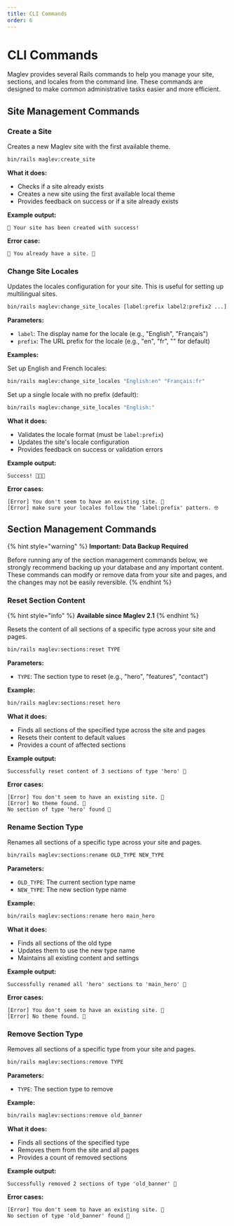 ```yaml
---
title: CLI Commands
order: 6
---
```


# CLI Commands

Maglev provides several Rails commands to help you manage your site, sections, and locales from the command line. These commands are designed to make common administrative tasks easier and more efficient.

## Site Management Commands

### Create a Site

Creates a new Maglev site with the first available theme.

```bash
bin/rails maglev:create_site
```

**What it does:**
- Checks if a site already exists
- Creates a new site using the first available local theme
- Provides feedback on success or if a site already exists

**Example output:**

```
🎉 Your site has been created with success!
```

**Error case:**

```
🤔 You already have a site. 🤔
```

### Change Site Locales

Updates the locales configuration for your site. This is useful for setting up multilingual sites.

```bash
bin/rails maglev:change_site_locales [label:prefix label2:prefix2 ...]
```

**Parameters:**
- `label`: The display name for the locale (e.g., "English", "Français")
- `prefix`: The URL prefix for the locale (e.g., "en", "fr", "" for default)

**Examples:**

Set up English and French locales:

```bash
bin/rails maglev:change_site_locales "English:en" "Français:fr"
```

Set up a single locale with no prefix (default):

```bash
bin/rails maglev:change_site_locales "English:"
```

**What it does:**
- Validates the locale format (must be `label:prefix`)
- Updates the site's locale configuration
- Provides feedback on success or validation errors

**Example output:**

```
Success! 🎉🎉🎉
```

**Error cases:**

```
[Error] You don't seem to have an existing site. 🤔
[Error] make sure your locales follow the 'label:prefix' pattern. 🤓
```

## Section Management Commands

{% hint style="warning" %}
**Important: Data Backup Required**

Before running any of the section management commands below, we strongly recommend backing up your database and any important content. These commands can modify or remove data from your site and pages, and the changes may not be easily reversible.
{% endhint %}


### Reset Section Content

{% hint style="info" %}
**Available since Maglev 2.1**
{% endhint %}

Resets the content of all sections of a specific type across your site and pages.

```bash
bin/rails maglev:sections:reset TYPE
```

**Parameters:**
- `TYPE`: The section type to reset (e.g., "hero", "features", "contact")

**Example:**

```bash
bin/rails maglev:sections:reset hero
```

**What it does:**
- Finds all sections of the specified type across the site and pages
- Resets their content to default values
- Provides a count of affected sections

**Example output:**

```
Successfully reset content of 3 sections of type 'hero' 🎉
```

**Error cases:**

```
[Error] You don't seem to have an existing site. 🤔
[Error] No theme found. 🤔
No section of type 'hero' found 🤔
```

### Rename Section Type

Renames all sections of a specific type across your site and pages.

```bash
bin/rails maglev:sections:rename OLD_TYPE NEW_TYPE
```

**Parameters:**
- `OLD_TYPE`: The current section type name
- `NEW_TYPE`: The new section type name

**Example:**

```bash
bin/rails maglev:sections:rename hero main_hero
```

**What it does:**
- Finds all sections of the old type
- Updates them to use the new type name
- Maintains all existing content and settings

**Example output:**

```
Successfully renamed all 'hero' sections to 'main_hero' 🎉
```

**Error cases:**

```
[Error] You don't seem to have an existing site. 🤔
[Error] No theme found. 🤔
```

### Remove Section Type

Removes all sections of a specific type from your site and pages.

```bash
bin/rails maglev:sections:remove TYPE
```

**Parameters:**
- `TYPE`: The section type to remove

**Example:**

```bash
bin/rails maglev:sections:remove old_banner
```

**What it does:**
- Finds all sections of the specified type
- Removes them from the site and all pages
- Provides a count of removed sections

**Example output:**

```
Successfully removed 2 sections of type 'old_banner' 🎉
```

**Error cases:**

```
[Error] You don't seem to have an existing site. 🤔
No section of type 'old_banner' found 🤔
```
